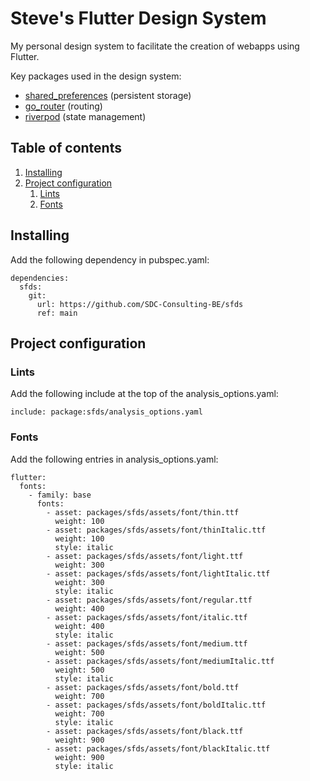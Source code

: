 # Steve's Flutter Design System

My personal design system to facilitate the creation of webapps using Flutter.

Key packages used in the design system:

- [shared_preferences](https://pub.dev/packages/shared_preferences) (persistent storage)
- [go_router](https://pub.dev/packages/go_router) (routing)
- [riverpod](https://pub.dev/packages/riverpod) (state management)

## Table of contents

1. [Installing](#installing)
2. [Project configuration](#project-configuration)
   1. [Lints](#lints)
   2. [Fonts](#fonts)

## Installing

Add the following dependency in pubspec.yaml:

```
dependencies:
  sfds:
    git:
      url: https://github.com/SDC-Consulting-BE/sfds
      ref: main
```

## Project configuration

### Lints

Add the following include at the top of the analysis_options.yaml:

```
include: package:sfds/analysis_options.yaml
```

### Fonts

Add the following entries in analysis_options.yaml:

```
flutter:
  fonts:
    - family: base
      fonts:
        - asset: packages/sfds/assets/font/thin.ttf
          weight: 100
        - asset: packages/sfds/assets/font/thinItalic.ttf
          weight: 100
          style: italic
        - asset: packages/sfds/assets/font/light.ttf
          weight: 300
        - asset: packages/sfds/assets/font/lightItalic.ttf
          weight: 300
          style: italic
        - asset: packages/sfds/assets/font/regular.ttf
          weight: 400
        - asset: packages/sfds/assets/font/italic.ttf
          weight: 400
          style: italic
        - asset: packages/sfds/assets/font/medium.ttf
          weight: 500
        - asset: packages/sfds/assets/font/mediumItalic.ttf
          weight: 500
          style: italic
        - asset: packages/sfds/assets/font/bold.ttf
          weight: 700
        - asset: packages/sfds/assets/font/boldItalic.ttf
          weight: 700
          style: italic
        - asset: packages/sfds/assets/font/black.ttf
          weight: 900
        - asset: packages/sfds/assets/font/blackItalic.ttf
          weight: 900
          style: italic
```
